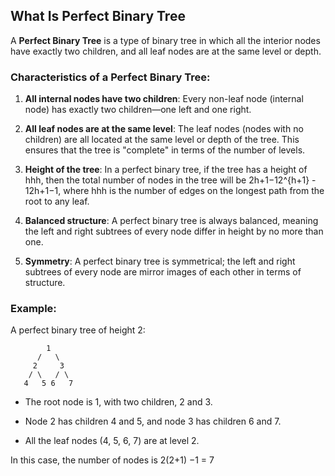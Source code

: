 ## What Is Perfect Binary Tree

A **Perfect Binary Tree** is a type of binary tree in which all the interior nodes have exactly two children, and all leaf nodes are at the same level or depth.

### Characteristics of a Perfect Binary Tree:

1.  **All internal nodes have two children**: Every non-leaf node (internal node) has exactly two children—one left and one right.
    
2.  **All leaf nodes are at the same level**: The leaf nodes (nodes with no children) are all located at the same level or depth of the tree. This ensures that the tree is "complete" in terms of the number of levels.
    
3.  **Height of the tree**: In a perfect binary tree, if the tree has a height of hhh, then the total number of nodes in the tree will be 2h+1−12^{h+1} - 12h+1−1, where hhh is the number of edges on the longest path from the root to any leaf.
    
4.  **Balanced structure**: A perfect binary tree is always balanced, meaning the left and right subtrees of every node differ in height by no more than one.
    
5.  **Symmetry**: A perfect binary tree is symmetrical; the left and right subtrees of every node are mirror images of each other in terms of structure.
    

### Example:

A perfect binary tree of height 2:
```
        1
      /   \
     2     3
    / \   / \
   4   5 6   7
```

*   The root node is 1, with two children, 2 and 3.
    
*   Node 2 has children 4 and 5, and node 3 has children 6 and 7.
    
*   All the leaf nodes (4, 5, 6, 7) are at level 2.
    

In this case, the number of nodes is 2(2+1) −1 = 7